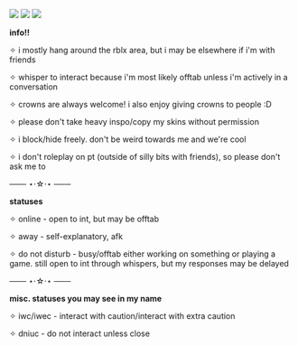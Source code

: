 ![](https://media.discordapp.net/attachments/995111734891270185/1340913879256928338/tumblr_44f00bfc86c10c64646f52f3bcaa3ee5_87613673_100.webp?ex=67bf4b9d&is=67bdfa1d&hm=0f7d2cb64aae78d91352faf0218c39b7439777796696dad5421b1b200fdf7670&animated=true) ![](https://media.discordapp.net/attachments/995111734891270185/1340913654832304159/tumblr_36967e1cf4f401284a6bb2df0c8daecc_76351dad_250.webp?ex=67bf4b68&is=67bdf9e8&hm=2ee21041d9aaf1c8e08ef585a31ed6cf3b42e326be94b1f917138d2e371bc12f&animated=true) ![](https://media.discordapp.net/attachments/995111734891270185/1340913491552505916/tumblr_8745406b0068d6a9953a91c536d64d3c_31bae444_100.webp?ex=67bf4b41&is=67bdf9c1&hm=d6ce54852ee70b4b09bb15fcfd049ee24fc5cb11a56f77ec62a4d2b4d15e006a&animated=true)

**info!!**

✧ i mostly hang around the rblx area, but i may be elsewhere if i'm with friends

✧ whisper to interact because i'm most likely offtab unless i'm actively in a conversation

✧ crowns are always welcome! i also enjoy giving crowns to people :D

✧ please don't take heavy inspo/copy my skins without permission

✧ i block/hide freely. don't be weird towards me and we're cool

✧ i don't roleplay on pt (outside of silly bits with friends), so please don't ask me to 

─── ⋆⋅☆⋅⋆ ───

**statuses**

✧ online - open to int, but may be offtab

✧ away - self-explanatory, afk

✧ do not disturb - busy/offtab either working on something or playing a game. still open to int through whispers, but my responses may be delayed

─── ⋆⋅☆⋅⋆ ───

**misc. statuses you may see in my name**

✧ iwc/iwec - interact with caution/interact with extra caution

✧ dniuc - do not interact unless close
